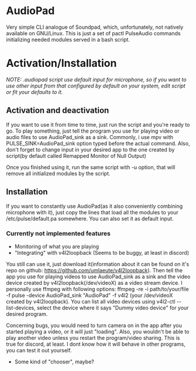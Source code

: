 # AudioPad

Very simple CLI analogue of Soundpad, which, unfortunately, not natively available on GNU/Linux. This is just a set of pactl PulseAudio commands initializing needed modules served in a bash script.

# Activation/Installation
_NOTE: .audiopad script use default input for microphone, so if you want to use other input from that configured by default on your system, edit script or fit your defaults to it._

## Activation and deactivation
If you want to use it from time to time, just run the script and you're ready to go. To play something, just tell the program you use for playing video or audio files to use AudioPad_sink as a sink. Commonly, i use mpv with PULSE_SINK=AudioPad_sink option typed before the actual command. Also, don't forget to change input in your desired app to the one created by script(by default called Remapped Monitor of Null Output)

Once you finished using it, run the same script with -u option, that will remove all initialized modules by the script.

## Installation
If you want to constantly use AudioPad(as it also conveniently combining microphone with it), just copy the lines that load all the modules to your /etc/pulse/default.pa somewhere. You can also set it as default input.

### Currently not implemented features
- Monitoring of what you are playing 
- "Integrating" with v4l2loopback (Seems to be buggy, at least in discord)  
  
You still can use it, just download it(information about it can be found on it's repo on github: https://github.com/umlaeute/v4l2loopback). Then tell the app you use for playing videos to use AudioPad_sink as a sink and the video device created by v4l2loopback(/dev/videoX) as a video stream device. I personally use ffmpeg with following options: ffmpeg -re -i path/to/your/file -f pulse -device AudioPad_sink "AudioPad" -f v4l2 (your /dev/videoX created by v4l2loopback). You can list all video devices using v4l2-ctl --list-devices, select the device where it says "Dummy video device" for your desired program.

Concerning bugs, you would need to turn camera on in the app after you started playing a video, or it will just "loading". Also, you wouldn't be able to play another video unless you restart the program/video sharing. This is true for discord, at least. I dont know how it will behave in other programs, you can test it out yourself. 
- Some kind of "chooser", maybe?

